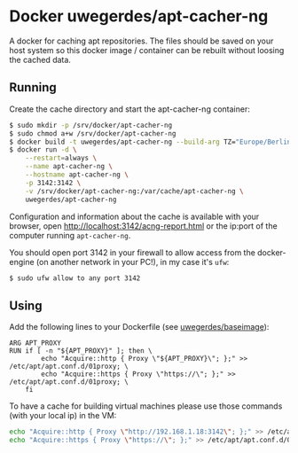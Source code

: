 # Docker uwegerdes/apt-cacher-ng

A docker for caching apt repositories. The files should be saved on your host system so this docker image / container can be rebuilt without loosing the cached data.

## Running

Create the cache directory and start the apt-cacher-ng container:

```bash
$ sudo mkdir -p /srv/docker/apt-cacher-ng
$ sudo chmod a+w /srv/docker/apt-cacher-ng
$ docker build -t uwegerdes/apt-cacher-ng --build-arg TZ="Europe/Berlin" .
$ docker run -d \
	--restart=always \
	--name apt-cacher-ng \
	--hostname apt-cacher-ng \
	-p 3142:3142 \
	-v /srv/docker/apt-cacher-ng:/var/cache/apt-cacher-ng \
	uwegerdes/apt-cacher-ng
```

Configuration and information about the cache is available with your browser, open [http://localhost:3142/acng-report.html](http://localhost:3142/acng-report.html) or the ip:port of the computer running `apt-cacher-ng`.

You should open port 3142 in your firewall to allow access from the docker-engine (on another network in your PC!), in my case it's `ufw`:

```bash
$ sudo ufw allow to any port 3142
```

## Using

Add the following lines to your Dockerfile (see [uwegerdes/baseimage](https://github.com/UweGerdes/docker-baseimage)):

```
ARG APT_PROXY
RUN if [ -n "${APT_PROXY}" ]; then \
		echo "Acquire::http { Proxy \"${APT_PROXY}\"; };" >> /etc/apt/apt.conf.d/01proxy; \
		echo "Acquire::https { Proxy \"https://\"; };" >> /etc/apt/apt.conf.d/01proxy; \
	fi
```

To have a cache for building virtual machines please use those commands (with your local ip) in the VM:

```bash
echo "Acquire::http { Proxy \"http://192.168.1.18:3142\"; };" >> /etc/apt/apt.conf.d/01proxy
echo "Acquire::https { Proxy \"https://\"; };" >> /etc/apt/apt.conf.d/01proxy
```

